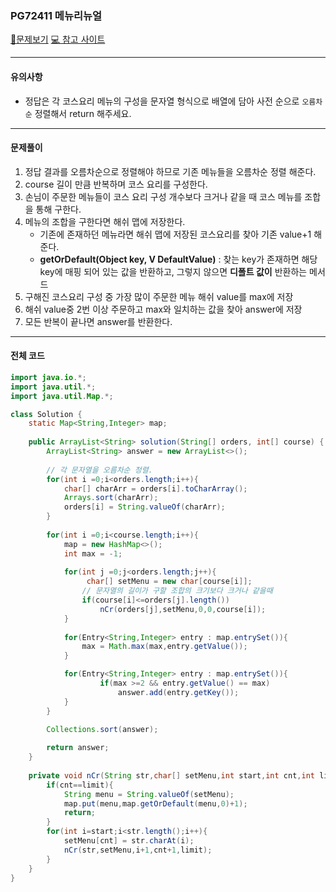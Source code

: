 ### PG72411 메뉴리뉴얼

[📁문제보기](https://www.acmicpc.net/problem/21610) [💻 참고 사이트](https://fbtmdwhd33.tistory.com/249)

---

#### 유의사항

- 정답은 각 코스요리 메뉴의 구성을 문자열 형식으로 배열에 담아 사전 순으로 `오름차순` 정렬해서 return 해주세요.

---

#### 문제풀이

1. 정답 결과를 오름차순으로 정렬해야 하므로 기존 메뉴들을 오름차순 정렬 해준다.
2. course 길이 만큼 반복하며 코스 요리를 구성한다.
3. 손님이 주문한 메뉴들이 코스 요리 구성 개수보다 크거나 같을 때 코스 메뉴를 조합을 통해 구한다.
4. 메뉴의 조합을 구한다면 해쉬 맵에 저장한다.
   - 기존에 존재하던 메뉴라면 해쉬 맵에 저장된 코스요리를 찾아 기존 value+1 해준다.
   - **getOrDefault(**Object key, V DefaultValue**)** : 찾는 key가 존재하면 해당 key에 매핑 되어 있는 값을 반환하고, 그렇지 않으면 **디폴트 값이** 반환하는 메서드
5. 구해진 코스요리 구성 중 가장 많이 주문한 메뉴 해쉬 value를 max에 저장 
6. 해쉬 value중 2번 이상  주문하고 max와 일치하는 값을 찾아 answer에 저장
7. 모든 반복이 끝나면 answer를 반환한다.

---

#### 전체 코드

```java
import java.io.*;
import java.util.*;
import java.util.Map.*;

class Solution {
    static Map<String,Integer> map;
    
    public ArrayList<String> solution(String[] orders, int[] course) {
        ArrayList<String> answer = new ArrayList<>();
        
        // 각 문자열을 오름차순 정렬.
        for(int i =0;i<orders.length;i++){
            char[] charArr = orders[i].toCharArray();
            Arrays.sort(charArr);
            orders[i] = String.valueOf(charArr);
        }
        
        for(int i =0;i<course.length;i++){
            map = new HashMap<>();
            int max = -1;
            
            for(int j =0;j<orders.length;j++){
                 char[] setMenu = new char[course[i]]; 
                // 문자열의 길이가 구할 조합의 크기보다 크거나 같을때
                if(course[i]<=orders[j].length())
                    nCr(orders[j],setMenu,0,0,course[i]);                               
            }
            
            for(Entry<String,Integer> entry : map.entrySet()){
                max = Math.max(max,entry.getValue());
            }

            for(Entry<String,Integer> entry : map.entrySet()){
                    if(max >=2 && entry.getValue() == max)
                        answer.add(entry.getKey());
            }
        }

        Collections.sort(answer);       
      
        return answer;
    }
    
    private void nCr(String str,char[] setMenu,int start,int cnt,int limit){
        if(cnt==limit){
            String menu = String.valueOf(setMenu);
            map.put(menu,map.getOrDefault(menu,0)+1);
            return;
        }
        for(int i=start;i<str.length();i++){
            setMenu[cnt] = str.charAt(i);
            nCr(str,setMenu,i+1,cnt+1,limit);
        }
    }
}
```
